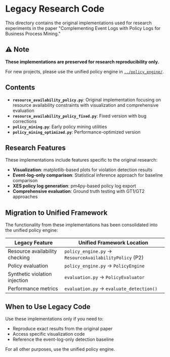 # Legacy Research Code

This directory contains the original implementations used for research experiments in the paper "Complementing Event Logs with Policy Logs for Business Process Mining."

## ⚠️ Note

**These implementations are preserved for research reproducibility only.**

For new projects, please use the unified policy engine in [`../policy_engine/`](../policy_engine/).

## Contents

- **`resource_availability_policy.py`**: Original implementation focusing on resource availability constraints with visualization and comprehensive evaluation
- **`resource_availability_policy_fixed.py`**: Fixed version with bug corrections
- **`policy_mining.py`**: Early policy mining utilities
- **`policy_mining_optimized.py`**: Performance-optimized version

## Research Features

These implementations include features specific to the original research:

- **Visualization**: matplotlib-based plots for violation detection results
- **Event-log-only comparison**: Statistical inference approach for baseline comparison
- **XES policy log generation**: pm4py-based policy log export
- **Comprehensive evaluation**: Ground truth testing with GT1/GT2 approaches

## Migration to Unified Framework

The functionality from these implementations has been consolidated into the unified policy engine:

| Legacy Feature | Unified Framework Location |
|----------------|---------------------------|
| Resource availability checking | `policy_engine.py` → `ResourceAvailabilityPolicy` (P2) |
| Policy evaluation | `policy_engine.py` → `PolicyEngine` |
| Synthetic violation injection | `evaluation.py` → `PolicyEvaluator` |
| Performance metrics | `evaluation.py` → `evaluate_detection()` |

## When to Use Legacy Code

Use these implementations only if you need to:
- Reproduce exact results from the original paper
- Access specific visualization code
- Reference the event-log-only detection baseline

For all other purposes, use the unified policy engine.
